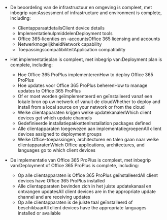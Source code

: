 - <span data-ttu-id="527d5-101">De beoordeling van de infrastructuur en omgeving is compleet, met inbegrip van:</span><span class="sxs-lookup"><span data-stu-id="527d5-101">Assessment of infrastructure and environment is complete, including:</span></span>

    - <span data-ttu-id="527d5-102">Clientapparaatdetails</span><span class="sxs-lookup"><span data-stu-id="527d5-102">Client device details</span></span>
    - <span data-ttu-id="527d5-103">Implementatiehulpmiddelen</span><span class="sxs-lookup"><span data-stu-id="527d5-103">Deployment tools</span></span>
    - <span data-ttu-id="527d5-104">Office 365-licenties en -accounts</span><span class="sxs-lookup"><span data-stu-id="527d5-104">Office 365 licensing and accounts</span></span>
    - <span data-ttu-id="527d5-105">Netwerkmogelijkheid</span><span class="sxs-lookup"><span data-stu-id="527d5-105">Network capability</span></span>
    - <span data-ttu-id="527d5-106">Toepassingscompatibiliteit</span><span class="sxs-lookup"><span data-stu-id="527d5-106">Application compatibility</span></span>

- <span data-ttu-id="527d5-107">Het implementatieplan is compleet, met inbegrip van:</span><span class="sxs-lookup"><span data-stu-id="527d5-107">Deployment plan is complete, including:</span></span>

    - <span data-ttu-id="527d5-108">Hoe Office 365 ProPlus implementeren</span><span class="sxs-lookup"><span data-stu-id="527d5-108">How to deploy Office 365 ProPlus</span></span>
    - <span data-ttu-id="527d5-109">Hoe updates voor Office 365 ProPlus beheren</span><span class="sxs-lookup"><span data-stu-id="527d5-109">How to manage updates to Office 365 ProPlus</span></span>
    - <span data-ttu-id="527d5-110">Of er moet worden geïmplementeerd en geïnstalleerd vanaf een lokale bron op uw netwerk of vanuit de cloud</span><span class="sxs-lookup"><span data-stu-id="527d5-110">Whether to deploy and install from a local source on your network or from the cloud</span></span>
    - <span data-ttu-id="527d5-111">Welke clientapparaten krijgen welke updatekanalen</span><span class="sxs-lookup"><span data-stu-id="527d5-111">Which client devices get which update channels</span></span>
    - <span data-ttu-id="527d5-112">Gedefinieerde installatiepakketten</span><span class="sxs-lookup"><span data-stu-id="527d5-112">Installation packages defined</span></span>
    - <span data-ttu-id="527d5-113">Alle clientapparaten toegewezen aan implementatiegroepen</span><span class="sxs-lookup"><span data-stu-id="527d5-113">All client devices assigned to deployment groups</span></span>
    - <span data-ttu-id="527d5-114">Welke Office-toepassingen, architecturen en talen gaan naar welke clientapparaten</span><span class="sxs-lookup"><span data-stu-id="527d5-114">Which Office applications, architectures, and languages go to which client devices</span></span>

- <span data-ttu-id="527d5-115">De implementatie van Office 365 ProPlus is compleet, met inbegrip van:</span><span class="sxs-lookup"><span data-stu-id="527d5-115">Deployment of Office 365 ProPlus is complete, including:</span></span>

    - <span data-ttu-id="527d5-116">Op alle clientapparaten is Office 365 ProPlus geïnstalleerd</span><span class="sxs-lookup"><span data-stu-id="527d5-116">All client devices have Office 365 ProPlus installed</span></span>
    - <span data-ttu-id="527d5-117">Alle clientapparaten bevinden zich in het juiste updatekanaal en ontvangen updates</span><span class="sxs-lookup"><span data-stu-id="527d5-117">All client devices are in the appropriate update channel and are receiving updates</span></span>
    - <span data-ttu-id="527d5-118">Op alle clientapparaten is de juiste taal geïnstalleerd of beschikbaar</span><span class="sxs-lookup"><span data-stu-id="527d5-118">All client devices have the appropriate languages installed or available</span></span>
